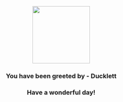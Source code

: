 <p align="center">
    <img src="https://raw.githubusercontent.com/PokeAPI/sprites/master/sprites/pokemon/580.png" width="150" height="150">
</p>
<h3 align="center">You have been greeted by - <b>Ducklett</b></h3>
<h3 align="center">Have a wonderful day!</h3>
